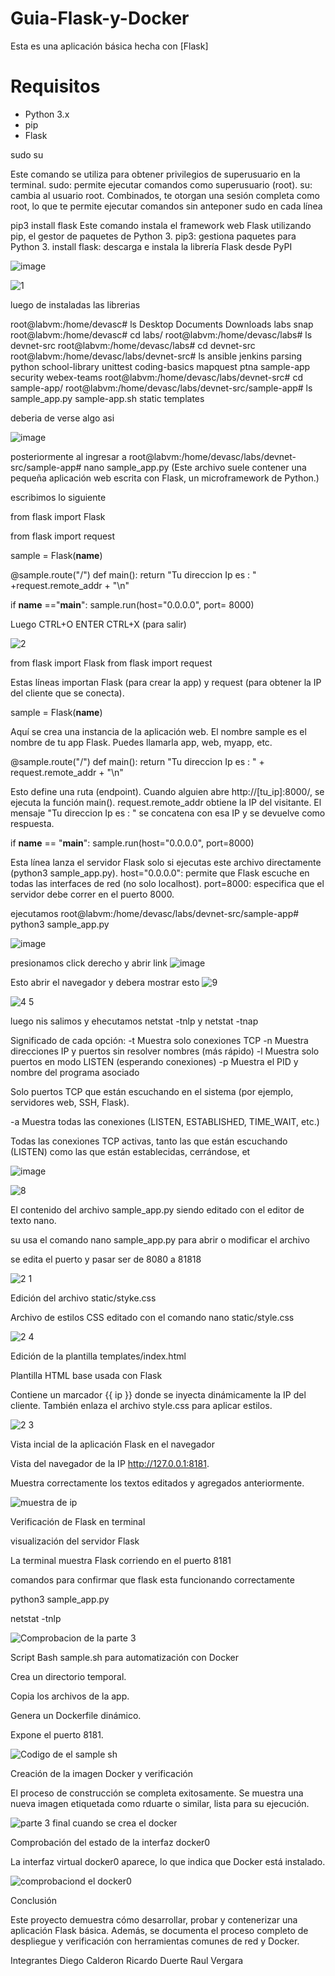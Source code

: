 # Guia-Flask-y-Docker

Esta es una aplicación básica hecha con [Flask]

# Requisitos

- Python 3.x
- pip
- Flask

sudo su

Este comando se utiliza para obtener privilegios de superusuario en la terminal.
sudo: permite ejecutar comandos como superusuario (root).
su: cambia al usuario root.
Combinados, te otorgan una sesión completa como root, lo que te permite ejecutar comandos sin anteponer sudo en cada línea

pip3 install flask
Este comando instala el framework web Flask utilizando pip, el gestor de paquetes de Python 3.
pip3: gestiona paquetes para Python 3.
install flask: descarga e instala la librería Flask desde PyPI

![image](https://github.com/user-attachments/assets/e597c0cd-91fc-4dbe-baa1-ac79026c1240)

![1](https://github.com/user-attachments/assets/04382e0a-058f-4146-823e-4a4bbb298faf)

luego de instaladas las librerias 

root@labvm:/home/devasc# ls
Desktop  Documents  Downloads  labs  snap
root@labvm:/home/devasc# cd labs/
root@labvm:/home/devasc/labs# ls
devnet-src
root@labvm:/home/devasc/labs# cd devnet-src
root@labvm:/home/devasc/labs/devnet-src# ls
ansible        jenkins   parsing  python      school-library  unittest
coding-basics  mapquest  ptna     sample-app  security        webex-teams
root@labvm:/home/devasc/labs/devnet-src# cd sample-app/
root@labvm:/home/devasc/labs/devnet-src/sample-app# ls
sample_app.py  sample-app.sh  static  templates

deberia de verse algo asi

![image](https://github.com/user-attachments/assets/941e6e3d-dd42-410c-a264-604d2220c4e4)

posteriormente al ingresar a 
root@labvm:/home/devasc/labs/devnet-src/sample-app# nano sample_app.py
(Este archivo suele contener una pequeña aplicación web escrita con Flask, un microframework de Python.)
 
escribimos lo siguiente 

from flask import Flask

from flask import request

sample  = Flask(__name__)

@sample.route("/")
def main():
        return "Tu direccion Ip es : " +request.remote_addr + "\n"

if  __name__ =="__main__":
     sample.run(host="0.0.0.0", port= 8000)

Luego CTRL+O
ENTER
CTRL+X (para salir)

![2](https://github.com/user-attachments/assets/4ad1d724-ac33-44a6-b38c-b8b73032d023)

from flask import Flask
from flask import request

 Estas líneas importan Flask (para crear la app) y request (para obtener la IP del cliente que se conecta).

sample = Flask(__name__)

Aquí se crea una instancia de la aplicación web.
El nombre sample es el nombre de tu app Flask. Puedes llamarla app, web, myapp, etc.

  @sample.route("/")
def main():
    return "Tu direccion Ip es : " + request.remote_addr + "\n"  

Esto define una ruta (endpoint).
Cuando alguien abre http://[tu_ip]:8000/, se ejecuta la función main().
request.remote_addr obtiene la IP del visitante.
El mensaje "Tu direccion Ip es : " se concatena con esa IP y se devuelve como respuesta.
     
if __name__ == "__main__":
    sample.run(host="0.0.0.0", port=8000)

Esta línea lanza el servidor Flask solo si ejecutas este archivo directamente (python3 sample_app.py).
host="0.0.0.0": permite que Flask escuche en todas las interfaces de red (no solo localhost).
port=8000: especifica que el servidor debe correr en el puerto 8000.  

ejecutamos 
root@labvm:/home/devasc/labs/devnet-src/sample-app# python3 sample_app.py 

![image](https://github.com/user-attachments/assets/83a77d60-283d-43d7-adc7-a70e858a58d8)

presionamos click derecho y abrir link
![image](https://github.com/user-attachments/assets/fa8a93e7-7bb9-48e0-b314-0c089a925ac3)


Esto abrir el navegador y debera mostrar esto
![9](https://github.com/user-attachments/assets/88024d99-f1d5-457a-a0d2-bbd99f00aeba)

![4 5](https://github.com/user-attachments/assets/908c067c-871c-4b33-8c71-80cf09f34358)

luego nis salimos y ehecutamos 
netstat -tnlp  y    netstat -tnap

  Significado de cada opción:
-t	Muestra solo conexiones TCP
-n	Muestra direcciones IP y puertos sin resolver nombres (más rápido)
-l	Muestra solo puertos en modo LISTEN (esperando conexiones)
-p	Muestra el PID y nombre del programa asociado

Solo puertos TCP que están escuchando en el sistema (por ejemplo, servidores web, SSH, Flask).

-a	Muestra todas las conexiones (LISTEN, ESTABLISHED, TIME_WAIT, etc.)

Todas las conexiones TCP activas, tanto las que están escuchando (LISTEN) como las que están establecidas, cerrándose, et

![image](https://github.com/user-attachments/assets/656277b7-ee23-4fad-b864-5ecc3436bd3a)


![8](https://github.com/user-attachments/assets/2a6edf5a-e731-477c-8675-9ad86b1f5965)

 El contenido del archivo sample_app.py siendo editado con el editor de texto nano.
 
 su usa el comando nano sample_app.py para abrir o modificar el archivo
 
 se edita el puerto y pasar ser de 8080 a 81818 
 
![2 1](https://github.com/user-attachments/assets/858dc02f-9aa7-4748-a4c3-a8b981414346)

Edición del archivo static/styke.css

Archivo de estilos CSS editado con el comando nano static/style.css

![2 4](https://github.com/user-attachments/assets/885e2705-371c-4c8d-8aed-6ee699027bc1)

Edición de la plantilla templates/index.html 

Plantilla HTML base usada con Flask

Contiene un marcador {{ ip }} donde se inyecta dinámicamente la IP del cliente. También enlaza el archivo style.css para aplicar estilos.

![2 3](https://github.com/user-attachments/assets/a351b7e7-c2f0-458e-92ad-b9bf7fcfad9d)

Vista incial de la aplicación Flask en el navegador

Vista del navegador de la IP http://127.0.0.1:8181.

Muestra correctamente los textos editados y agregados anteriormente.

![muestra de ip](https://github.com/user-attachments/assets/049c461c-ca3d-4b16-88fe-9d55976664a8)

Verificación de Flask en terminal

visualización del servidor Flask

La terminal muestra Flask corriendo en el puerto 8181

comandos para confirmar que flask esta funcionando correctamente 

python3 sample_app.py

netstat -tnlp

![Comprobacion de la parte 3](https://github.com/user-attachments/assets/43885eed-a18b-4940-a35d-e12759a7cb98)

Script Bash sample.sh para automatización con Docker

Crea un directorio temporal.

Copia los archivos de la app.

Genera un Dockerfile dinámico.

Expone el puerto 8181.

![Codigo de el sample sh](https://github.com/user-attachments/assets/6638962b-40ba-4ea2-8496-4d0de412a469)

Creación de la imagen Docker y verificación

El proceso de construcción se completa exitosamente. Se muestra una nueva imagen etiquetada como rduarte o similar, lista para su ejecución.

![parte 3 final cuando se crea el docker](https://github.com/user-attachments/assets/031f72c5-c6d3-4bfd-b7e7-dc759399d023)

Comprobación del estado de la interfaz docker0

La interfaz virtual docker0 aparece, lo que indica que Docker está instalado.

![comprobaciond el docker0](https://github.com/user-attachments/assets/3418882c-170f-450a-b0b4-6671173cf941)

Conclusión

Este proyecto demuestra cómo desarrollar, probar y contenerizar una aplicación Flask básica. Además, se documenta el proceso completo de despliegue y verificación con herramientas comunes de red y Docker.


Integrantes
Diego Calderon
Ricardo Duerte
Raul Vergara

